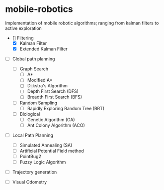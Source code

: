 # mobile-robotics
 Implementation of mobile robotic algorithms; ranging from kalman filters to active exploration
- [] Filtering
  - [x] Kalman Filter
  - [x] Extended Kalman Filter
- [ ] Global path planning
  - [ ] Graph Search
    - [ ] A*
    - [ ] Modified A*
    - [ ] Dijkstra's Algorithm
    - [ ] Depth First Search (DFS)
    - [ ] Breadth First Search (BFS)
  - [ ] Random Sampling
    - [ ] Rapidly Exploring Random Tree (RRT)
  - [ ] Biological
    - [ ] Genetic Algorithm (GA)
    - [ ] Ant Colony Algorithm (ACO)
- [ ] Local Path Planning
  - [ ] Simulated Annealing (SA)
  - [ ] Artificial Potential Field method
  - [ ] PointBug2
  - [ ] Fuzzy Logic Algorithm
- [ ] Trajectory generation
- [ ] Visual Odometry
 
 
 

